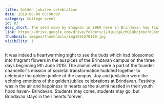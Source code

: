 ```yaml
---
title: Golden jubilee celebration
date: 2019-06-08 05:00:00
category: College event
id: 83
desc_short: The seed sown by Bhagwan in 1969 here in Brindavan has finished 50 glorious years. The alumni across the globe flocked here for recharging their cherished memories which they nurtured in this land where the Lord had spent most of his time living & guiding them.
link: https://drive.google.com/drive/folders/12H1up5pLcMO1QkcjNox7dCXvxPtdobsc?usp=sharing
thumbnail: images/thumbnails/img1591678110.jpg
visibility: 1
---
```


It was indeed a heartwarming sight to see the buds which had blossomed into fragrant flowers in the auspices of the Brindavan campus on the three days beginning 9th June 2019. The alumni who were a part of the founder chancellor's mission of societal transformation huddled together to celebrate the golden jubilee of the campus. Joy and jubilation were the echoing emotions of the golden jubilee celebrations at  Brindavan. Festivity was  in the air and happiness in hearts as the alumni nestled in their youth hood haven- Brindavan.
Students may come, students may go, but Brindavan stays in their hearts forever.